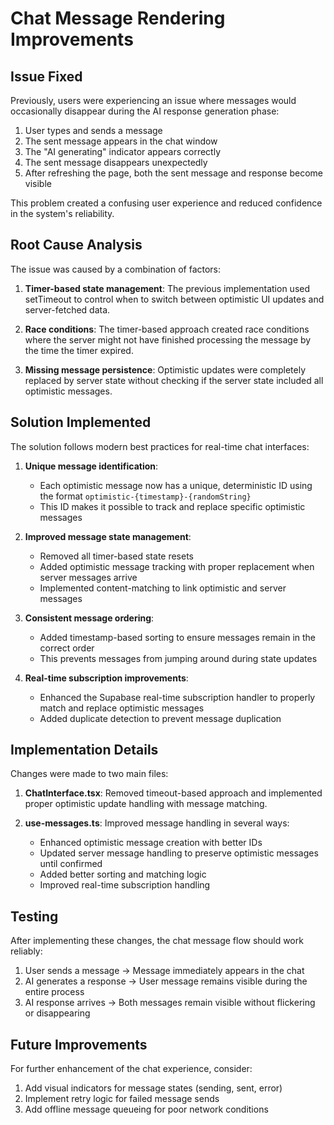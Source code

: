 # Chat Message Rendering Improvements

## Issue Fixed

Previously, users were experiencing an issue where messages would occasionally disappear during the AI response generation phase:

1. User types and sends a message
2. The sent message appears in the chat window
3. The "AI generating" indicator appears correctly
4. The sent message disappears unexpectedly
5. After refreshing the page, both the sent message and response become visible

This problem created a confusing user experience and reduced confidence in the system's reliability.

## Root Cause Analysis

The issue was caused by a combination of factors:

1. **Timer-based state management**: The previous implementation used setTimeout to control when to switch between optimistic UI updates and server-fetched data.

2. **Race conditions**: The timer-based approach created race conditions where the server might not have finished processing the message by the time the timer expired.

3. **Missing message persistence**: Optimistic updates were completely replaced by server state without checking if the server state included all optimistic messages.

## Solution Implemented

The solution follows modern best practices for real-time chat interfaces:

1. **Unique message identification**:
   - Each optimistic message now has a unique, deterministic ID using the format `optimistic-{timestamp}-{randomString}`
   - This ID makes it possible to track and replace specific optimistic messages

2. **Improved message state management**:
   - Removed all timer-based state resets
   - Added optimistic message tracking with proper replacement when server messages arrive
   - Implemented content-matching to link optimistic and server messages

3. **Consistent message ordering**:
   - Added timestamp-based sorting to ensure messages remain in the correct order
   - This prevents messages from jumping around during state updates

4. **Real-time subscription improvements**:
   - Enhanced the Supabase real-time subscription handler to properly match and replace optimistic messages
   - Added duplicate detection to prevent message duplication

## Implementation Details

Changes were made to two main files:

1. **ChatInterface.tsx**: Removed timeout-based approach and implemented proper optimistic update handling with message matching.

2. **use-messages.ts**: Improved message handling in several ways:
   - Enhanced optimistic message creation with better IDs
   - Updated server message handling to preserve optimistic messages until confirmed
   - Added better sorting and matching logic
   - Improved real-time subscription handling

## Testing

After implementing these changes, the chat message flow should work reliably:

1. User sends a message → Message immediately appears in the chat
2. AI generates a response → User message remains visible during the entire process
3. AI response arrives → Both messages remain visible without flickering or disappearing

## Future Improvements

For further enhancement of the chat experience, consider:

1. Add visual indicators for message states (sending, sent, error)
2. Implement retry logic for failed message sends
3. Add offline message queueing for poor network conditions 